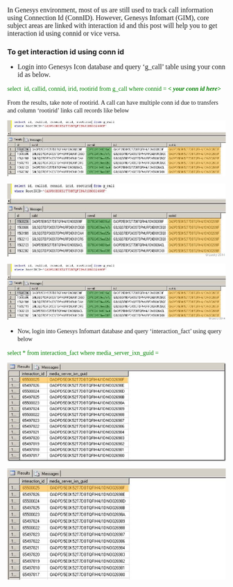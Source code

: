 
<font size="3" face="Calibri">In Genesys environment, most of us are still used to track call information using Connection Id (ConnID). However, Genesys Infomart (GIM), core subject areas are linked with interaction id and this post will help you to get interaction id using connid or vice versa.</font>

### To get interaction id using conn id

  * <font size="3" face="Calibri">Login into Genesys Icon database and query ‘g_call’ table using your conn id as below. </font>

<font color="#008000" face="Calibri">select&nbsp; id, callid, connid, irid, rootirid from g_call where connid = <strong><em>< your conn id here></em></strong></font>

<font face="Calibri">From the results, take note of rootirid. A call can have multiple conn id due to transfers and column ‘rootirid’ links call records like below</font>

![](/wp-content/uploads/2014/04/clip_image001.jpg)

![](/wp-content/uploads/2014/04/clip_image001_thumb2.jpg)

![](/wp-content/uploads/2014/04/clip_image0012.jpg)

  * <font face="Calibri">Now, login into Genesys Infomart database and query ‘interaction_fact’ using query below</font>

<font color="#008000" face="Calibri">select * from interaction_fact where media_server_ixn_guid = <strong><em><your root irid here></em></strong></font>

![](/wp-content/uploads/2014/04/image_thumb.png)

![](/wp-content/uploads/2014/04/image.png)
